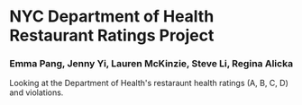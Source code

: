 # NYC Department of Health Restaurant Ratings Project
### Emma Pang, Jenny Yi, Lauren McKinzie, Steve Li, Regina Alicka

Looking at the Department of Health's restaraunt health ratings (A, B, C, D) and violations.


